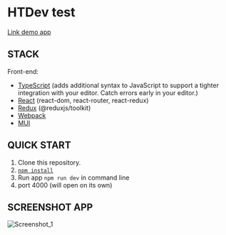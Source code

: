 HTDev test
=============================
[Link demo app](https://sk8-pl.github.io/HTDev-test/)


STACK
------------

Front-end:
  - [TypeScript](https://www.typescriptlang.org/) (adds additional syntax to JavaScript to support a tighter integration with your editor. Catch errors early in your editor.)
  - [React](https://ru.reactjs.org/) (react-dom, react-router, react-redux)
  - [Redux](https://redux.js.org/) (@reduxjs/toolkit)
  - [Webpack](https://webpack.js.org/)
  - [MUI](https://mui.com/)


QUICK START
-----------

1. Clone this repository.
2. [`npm install`](https://docs.npmjs.com/cli/install)  
3. Run app `npm run dev` in command line
4. port 4000 (will open on its own)

SCREENSHOT APP
-----------
![Screenshot_1](https://user-images.githubusercontent.com/85021258/179073859-62d44085-30dc-4182-9c82-35111b1ca838.png)
